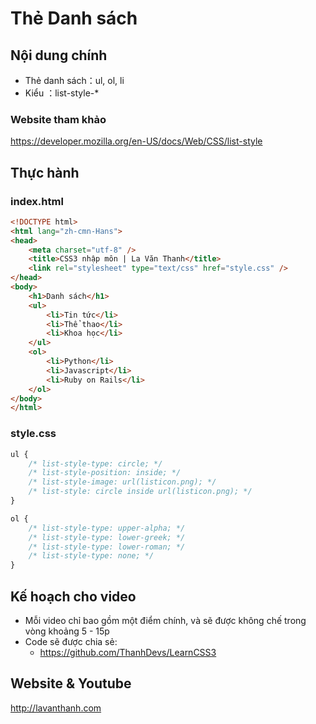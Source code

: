 Thẻ Danh sách
=============

## Nội dung chính

* Thẻ danh sách：ul, ol, li
* Kiểu ：list-style-*

### Website tham khảo

https://developer.mozilla.org/en-US/docs/Web/CSS/list-style

## Thực hành

### index.html

~~~html
<!DOCTYPE html>
<html lang="zh-cmn-Hans">
<head>
    <meta charset="utf-8" />
    <title>CSS3 nhập môn | La Văn Thanh</title>
    <link rel="stylesheet" type="text/css" href="style.css" />
</head>
<body>
    <h1>Danh sách</h1>
    <ul>
        <li>Tin tức</li>
        <li>Thể thao</li>
        <li>Khoa học</li>
    </ul>
    <ol>
        <li>Python</li>
        <li>Javascript</li>
        <li>Ruby on Rails</li>
    </ol>
</body>
</html>
~~~

### style.css

~~~css
ul {
    /* list-style-type: circle; */
    /* list-style-position: inside; */
    /* list-style-image: url(listicon.png); */
    /* list-style: circle inside url(listicon.png); */
}

ol {
    /* list-style-type: upper-alpha; */
    /* list-style-type: lower-greek; */
    /* list-style-type: lower-roman; */
    /* list-style-type: none; */
}
~~~

## Kế hoạch cho video
* Mỗi video chỉ bao gồm một điểm chính, và sẽ được không chế trong vòng khoảng 5 - 15p 
* Code sẽ được chia sẻ:
  - https://github.com/ThanhDevs/LearnCSS3

## Website & Youtube 

http://lavanthanh.com